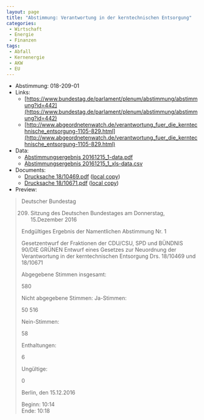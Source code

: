 ```yaml
---
layout: page
title: "Abstimmung: Verantwortung in der kerntechnischen Entsorgung"
categories:
 - Wirtschaft
 - Energie
 - Finanzen
tags:
 - Abfall
 - Kernenergie
 - AKW
 - EU
---
```


* Abstimmung: 018-209-01
* Links: 
    * [https://www.bundestag.de/parlament/plenum/abstimmung/abstimmung?id=442](https://www.bundestag.de/parlament/plenum/abstimmung/abstimmung?id=442)
    * [http://www.abgeordnetenwatch.de/verantwortung_fuer_die_kerntechnische_entsorgung-1105-829.html](http://www.abgeordnetenwatch.de/verantwortung_fuer_die_kerntechnische_entsorgung-1105-829.html)
* Data: 
    * [Abstimmungsergebnis 20161215_1-data.pdf](/res/abstimmungsliste/20161215_1-data.pdf)
    * [Abstimmungsergebnis 20161215_1_xls-data.csv](/res/abstimmungsliste/analyses/20161215_1_xls-data.csv)
* Documents: 
    * [Drucksache 18/10469.pdf](http://dip21.bundestag.de/dip21/btd/18/104/1810469.pdf) ([local copy](/res/abstimmungsdaten/018-209-01/1810469.pdf))
    * [Drucksache 18/10671.pdf](http://dip21.bundestag.de/dip21/btd/18/106/1810671.pdf) ([local copy](/res/abstimmungsdaten/018-209-01/1810671.pdf))
* Preview: 
> Deutscher Bundestag
> 
> 209. Sitzung des Deutschen Bundestages
> am Donnerstag, 15.Dezember 2016
> 
> Endgültiges Ergebnis der Namentlichen Abstimmung Nr. 1
> 
> Gesetzentwurf der Fraktionen der CDU/CSU, SPD und BÜNDNIS 90/DIE GRÜNEN
> Entwurf eines Gesetzes zur Neuordnung der Verantwortung in der kerntechnischen
> Entsorgung
> Drs. 18/10469 und 18/10671
> 
> Abgegebene Stimmen insgesamt:
> 
> 580
> 
> Nicht abgegebene Stimmen:
> Ja-Stimmen:
> 
> 50
> 516
> 
> Nein-Stimmen:
> 
> 58
> 
> Enthaltungen:
> 
> 6
> 
> Ungültige:
> 
> 0
> 
> Berlin, den 15.12.2016
> 
> Beginn: 10:14  
> Ende: 10:18
